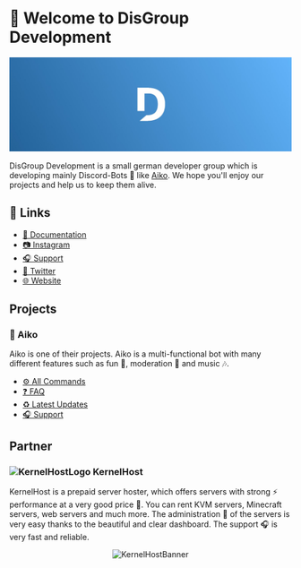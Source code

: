 # 👋 Welcome to DisGroup Development

![DisGroup Development Banner](https://raw.githubusercontent.com/DisGroup-Development/.github/master/img/DisGroup%20Development%20-%20Banner.jpg)

DisGroup Development is a small german developer group which is developing mainly Discord-Bots 🤖 like [Aiko](https://aiko.disgroupdev.de). We hope you'll enjoy our projects and help us to keep them alive.

## 🔗 Links
- [📄 Documentation](https://disdocs.disgroupdev.de)
- [📷 Instagram](https://instagram.com/disgroupdev)
- [🎧 Support](https://discord.gg/xRveKFVUuG)
- [📢 Twitter](https://twitter.com/disgroupdev)
- [🌐 Website](https://disgroupdev.de)

## Projects
### 🤖 Aiko
Aiko is one of their projects. Aiko is a multi-functional bot with many different features such as fun 🎉, moderation 🔨 and music 🎶.
- [⚙️ All Commands](https://disdocs.disgroupdev.de/en/aiko/commands)
- [❓ FAQ](https://disdocs.disgroupdev.de/en/aiko/faq)
- [♻️ Latest Updates](https://disdocs.disgroupdev.de/en/aiko/changelog)
- [🎧 Support](https://discord.gg/xRveKFVUuG)

## Partner
### <img src="https://kernelhost.com/images/favicon.png" alt="KernelHostLogo" width="20"/> KernelHost
KernelHost is a prepaid server hoster, which offers servers with strong ⚡ performance at a very good price 💸. You can rent KVM servers, Minecraft servers, web servers and much more. The administration 🔐 of the servers is very easy thanks to the beautiful and clear dashboard. The support 🎧 is very fast and reliable.
<br>
<center><img src="https://kernelhost.com/images/logo.png" alt="KernelHostBanner" width="500"/></center>